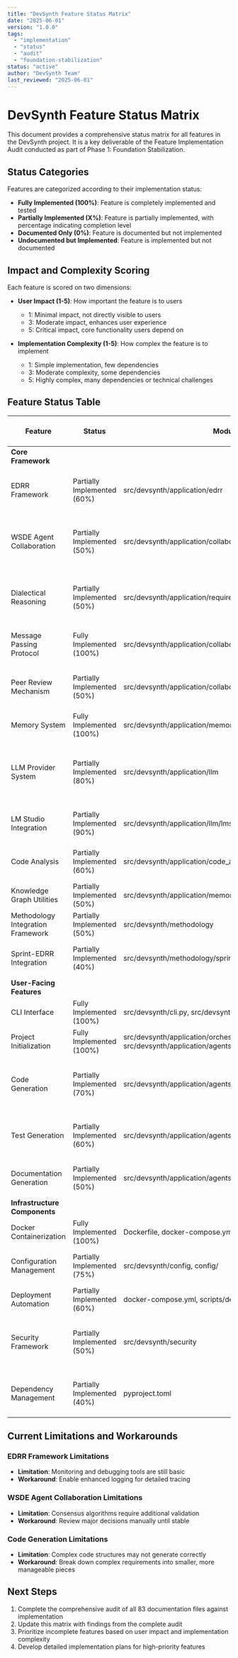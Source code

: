 ```yaml
---
title: "DevSynth Feature Status Matrix"
date: "2025-06-01"
version: "1.0.0"
tags:
  - "implementation"
  - "status"
  - "audit"
  - "foundation-stabilization"
status: "active"
author: "DevSynth Team"
last_reviewed: "2025-06-01"
---
```


# DevSynth Feature Status Matrix

This document provides a comprehensive status matrix for all features in the DevSynth project. It is a key deliverable of the Feature Implementation Audit conducted as part of Phase 1: Foundation Stabilization.

## Status Categories

Features are categorized according to their implementation status:

- **Fully Implemented (100%)**: Feature is completely implemented and tested
- **Partially Implemented (X%)**: Feature is partially implemented, with percentage indicating completion level
- **Documented Only (0%)**: Feature is documented but not implemented
- **Undocumented but Implemented**: Feature is implemented but not documented

## Impact and Complexity Scoring

Each feature is scored on two dimensions:

- **User Impact (1-5)**: How important the feature is to users
  - 1: Minimal impact, not directly visible to users
  - 3: Moderate impact, enhances user experience
  - 5: Critical impact, core functionality users depend on

- **Implementation Complexity (1-5)**: How complex the feature is to implement
  - 1: Simple implementation, few dependencies
  - 3: Moderate complexity, some dependencies
  - 5: Highly complex, many dependencies or technical challenges

## Feature Status Table

| Feature | Status | Modules | User Impact (1-5) | Implementation Complexity (1-5) | Dependencies | Owner | Notes |
|---------|--------|---------|-------------------|--------------------------------|-------------|------|------|
| **Core Framework** |
| EDRR Framework | Partially Implemented (60%) | src/devsynth/application/edrr | 5 | 4 | Agent Orchestration | | Phase transition logic, CLI integration, and tracing implemented |
| WSDE Agent Collaboration | Partially Implemented (50%) | src/devsynth/application/collaboration | 4 | 5 | Memory System | | Multi-agent voting, consensus, and recursive micro-cycles integrated |
| Dialectical Reasoning | Partially Implemented (50%) | src/devsynth/application/requirements/dialectical_reasoner.py | 4 | 3 | WSDE Model | | Hooks integrated in WSDETeam, framework largely implemented |
| Message Passing Protocol | Fully Implemented (100%) | src/devsynth/application/collaboration/message_protocol.py | 4 | 2 | WSDE Model | | Enables structured agent communication |
| Peer Review Mechanism | Partially Implemented (50%) | src/devsynth/application/collaboration/peer_review.py | 4 | 3 | WSDE Model | | Initial review cycle implemented, full workflow pending |
| Memory System | Fully Implemented (100%) | src/devsynth/application/memory | 5 | 4 | None | | Complete with ChromaDB integration |
| LLM Provider System | Partially Implemented (80%) | src/devsynth/application/llm | 5 | 3 | None | | LM Studio provider fully implemented; OpenAI and Anthropic providers are stubs |
| LM Studio Integration | Partially Implemented (90%) | src/devsynth/application/llm/lmstudio_provider.py | 4 | 3 | LLM Provider System | | Local provider stable; remote support experimental |
| Code Analysis | Partially Implemented (60%) | src/devsynth/application/code_analysis | 4 | 4 | None | | AST visitor and project state analyzer implemented |
| Knowledge Graph Utilities | Partially Implemented (50%) | src/devsynth/application/memory/knowledge_graph_utils.py | 3 | 3 | Memory System | | Basic querying available |
| Methodology Integration Framework | Partially Implemented (50%) | src/devsynth/methodology | 3 | 3 | None | | Sprint adapter implemented, others planned |
| Sprint-EDRR Integration | Partially Implemented (40%) | src/devsynth/methodology/sprint.py | 3 | 3 | Methodology Integration Framework | | Basic mapping of sprint ceremonies to EDRR phases |
| **User-Facing Features** |
| CLI Interface | Fully Implemented (100%) | src/devsynth/cli.py, src/devsynth/application/cli | 5 | 2 | None | | All commands implemented and tested |
| Project Initialization | Fully Implemented (100%) | src/devsynth/application/orchestration/workflow.py, src/devsynth/application/agents/unified_agent.py | 5 | 2 | None | | Complete with configuration options |
| Code Generation | Partially Implemented (70%) | src/devsynth/application/agents/code.py | 5 | 5 | AST Analysis | | Basic generation working, advanced features pending |
| Test Generation | Partially Implemented (60%) | src/devsynth/application/agents/test.py | 4 | 4 | Code Generation | | Unit test generation working, integration tests pending |
| Documentation Generation | Partially Implemented (50%) | src/devsynth/application/agents/documentation.py | 3 | 3 | Code Analysis | | Basic documentation generation implemented |
| **Infrastructure Components** |
| Docker Containerization | Fully Implemented (100%) | Dockerfile, docker-compose.yml | 4 | 3 | None | | Dockerfile and Compose provided |
| Configuration Management | Partially Implemented (75%) | src/devsynth/config, config/ | 4 | 3 | None | | Environment-specific templates available |
| Deployment Automation | Partially Implemented (60%) | docker-compose.yml, scripts/deployment | 3 | 3 | Docker | | Basic Docker Compose workflows |
| Security Framework | Partially Implemented (50%) | src/devsynth/security | 4 | 4 | None | | Environment validation and security policies added; encryption pending |
| Dependency Management | Partially Implemented (40%) | pyproject.toml | 3 | 2 | None | | Basic management implemented, optimization pending |

## Current Limitations and Workarounds

### EDRR Framework Limitations
- **Limitation**: Monitoring and debugging tools are still basic
- **Workaround**: Enable enhanced logging for detailed tracing

### WSDE Agent Collaboration Limitations
- **Limitation**: Consensus algorithms require additional validation
- **Workaround**: Review major decisions manually until stable

### Code Generation Limitations
- **Limitation**: Complex code structures may not generate correctly
- **Workaround**: Break down complex requirements into smaller, more manageable pieces

## Next Steps

1. Complete the comprehensive audit of all 83 documentation files against implementation
2. Update this matrix with findings from the complete audit
3. Prioritize incomplete features based on user impact and implementation complexity
4. Develop detailed implementation plans for high-priority features

